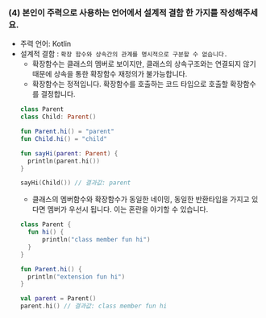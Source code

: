 ### (4) 본인이 주력으로 사용하는 언어에서 설계적 결함 한 가지를 작성해주세요.
- 주력 언어: Kotlin
- 설계적 결함 : `확장 함수와 상속간의 관계를 명시적으로 구분할 수 없습니다.`
  - 확장함수는 클래스의 멤버로 보이지만, 클래스의 상속구조와는 연결되지 않기 때문에 상속을 통한 확장함수 재정의가 불가능합니다.
  - 확장함수는 정적입니다. 확장함수를 호출하는 코드 타입으로 호출할 확장함수를 결정합니다.
  ```kotlin
  class Parent
  class Child: Parent()

  fun Parent.hi() = "parent"
  fun Child.hi() = "child"

  fun sayHi(parent: Parent) {
    println(parent.hi())
  }

  sayHi(Child()) // 결과값: parent
  ```
  - 클래스의 멤버함수와 확장함수가 동일한 네이밍, 동일한 반환타입을 가지고 있다면 멤버가 우선시 됩니다. 이는 혼란을 야기할 수 있습니다.
  ```kotlin
  class Parent {
    fun hi() {
        println("class member fun hi")
    }
  }

  fun Parent.hi() {
    println("extension fun hi")
  }

  val parent = Parent()
  parent.hi() // 결과값: class member fun hi
  ```